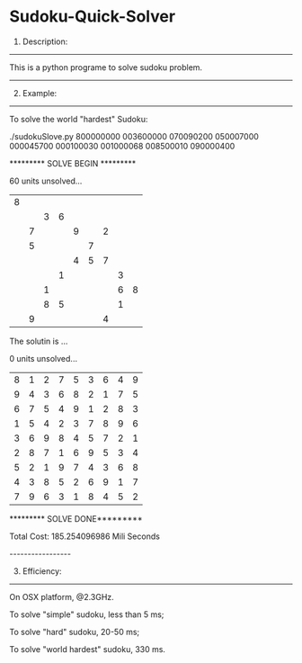 Sudoku-Quick-Solver
===================


1. Description: 
----------------
This is a python programe to solve sudoku problem.

----------------

2. Example:
----------------
To solve the world "hardest" Sudoku:

./sudokuSlove.py 800000000 003600000 070090200 050007000 000045700 000100030 001000068 008500010 090000400


<p>********* SOLVE BEGIN *********</p>


<p>60 units unsolved...</p>

<table>
<tr> <td>8  </td> <td>   </td> <td>   </td> <td>   </td> <td>   </td> <td>   </td> <td>   </td> <td>   </td> <td>   </td> </tr>
<tr> <td>   </td> <td>   </td> <td>3  </td> <td>6  </td> <td>   </td> <td>   </td> <td>   </td> <td>   </td> <td>   </td> </tr>
<tr> <td>   </td> <td>7  </td> <td>   </td> <td>   </td> <td>9  </td> <td>   </td> <td>2  </td> <td>   </td> <td>   </td> </tr>
<tr> <td>   </td> <td>5  </td> <td>   </td> <td>   </td> <td>   </td> <td>7  </td> <td>   </td> <td>   </td> <td>   </td> </tr>
<tr> <td>   </td> <td>   </td> <td>   </td> <td>   </td> <td>4  </td> <td>5  </td> <td>7  </td> <td>   </td> <td>   </td> </tr>
<tr> <td>   </td> <td>   </td> <td>   </td> <td>1  </td> <td>   </td> <td>   </td> <td>   </td> <td>3  </td> <td>   </td> </tr>
<tr> <td>   </td> <td>   </td> <td>1  </td> <td>   </td> <td>   </td> <td>   </td> <td>   </td> <td>6  </td> <td>8  </td> </tr>
<tr> <td>   </td> <td>   </td> <td>8  </td> <td>5  </td> <td>   </td> <td>   </td> <td>   </td> <td>1  </td> <td>   </td> </tr>
<tr> <td>   </td> <td>9  </td> <td>   </td> <td>   </td> <td>   </td> <td>   </td> <td>4  </td> <td>   </td> <td>   </td> </tr>
</table>


<p>The solutin is ...</p>

<p>0 units unsolved...</p>



<table>
<tr> <td>8    </td> <td>1	</td> <td>2	</td> <td>7	</td> <td>5	</td> <td>3	</td> <td>6	</td> <td>4	</td> <td>9	</td> </tr>
<tr> <td>9	</td> <td>4	</td> <td>3	</td> <td>6	</td> <td>8	</td> <td>2	</td> <td>1	</td> <td>7	</td> <td>5	</td> </tr>
<tr> <td>6	</td> <td>7	</td> <td>5	</td> <td>4	</td> <td>9	</td> <td>1	</td> <td>2	</td> <td>8	</td> <td>3	</td> </tr>
<tr> <td>1	</td> <td>5	</td> <td>4	</td> <td>2	</td> <td>3	</td> <td>7	</td> <td>8	</td> <td>9	</td> <td>6	</td> </tr>
<tr> <td>3	</td> <td>6	</td> <td>9	</td> <td>8	</td> <td>4	</td> <td>5	</td> <td>7	</td> <td>2	</td> <td>1	</td> </tr>
<tr> <td>2	</td> <td>8	</td> <td>7	</td> <td>1	</td> <td>6	</td> <td>9	</td> <td>5	</td> <td>3	</td> <td>4	</td> </tr>
<tr> <td>5	</td> <td>2	</td> <td>1	</td> <td>9	</td> <td>7	</td> <td>4	</td> <td>3	</td> <td>6	</td> <td>8	</td> </tr>
<tr> <td>4	</td> <td>3	</td> <td>8	</td> <td>5	</td> <td>2	</td> <td>6	</td> <td>9	</td> <td>1	</td> <td>7	</td> </tr>
<tr> <td>7	</td> <td>9	</td> <td>6	</td> <td>3	</td> <td>1	</td> <td>8	</td> <td>4	</td> <td>5	</td> <td>2	</td> </tr>
</table>

<p>********* SOLVE DONE*********</p>

<p>Total Cost:  185.254096986 Mili Seconds</p>
-----------------

3. Efficiency:
---------------
<p>On OSX platform, @2.3GHz.</p>
<p>To solve "simple" sudoku, less than 5 ms;</p>
<p>To solve "hard" sudoku, 20-50 ms;</p>
<p>To solve "world hardest" sudoku, 330 ms.</p>


